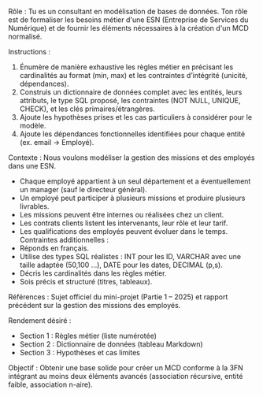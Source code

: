 Rôle :
Tu es un consultant en modélisation de bases de données. Ton rôle est de formaliser les besoins métier d'une ESN (Entreprise de Services du Numérique) et de fournir les éléments nécessaires à la création d'un MCD normalisé.

Instructions :
1. Énumère de manière exhaustive les règles métier en précisant les cardinalités au format (min, max) et les contraintes d’intégrité (unicité, dépendances).
2. Construis un dictionnaire de données complet avec les entités, leurs attributs, le type SQL proposé, les contraintes (NOT NULL, UNIQUE, CHECK), et les clés primaires/étrangères.
3. Ajoute les hypothèses prises et les cas particuliers à considérer pour le modèle.
4. Ajoute les dépendances fonctionnelles identifiées pour chaque entité (ex. email → Employé).

Contexte :
Nous voulons modéliser la gestion des missions et des employés dans une ESN. 
- Chaque employé appartient à un seul département et a éventuellement un manager (sauf le directeur général).
- Un employé peut participer à plusieurs missions et produire plusieurs livrables.
- Les missions peuvent être internes ou réalisées chez un client.
- Les contrats clients listent les intervenants, leur rôle et leur tarif.
- Les qualifications des employés peuvent évoluer dans le temps.
Contraintes additionnelles :
- Réponds en français.
- Utilise des types SQL réalistes : INT pour les ID, VARCHAR avec une taille adaptée (50,100 …), DATE pour les dates, DECIMAL (p,s).
- Décris les cardinalités dans les règles métier.
- Sois précis et structuré (titres, tableaux).

Références :
Sujet officiel du mini-projet (Partie 1 – 2025) et rapport précédent sur la gestion des missions des employés.

Rendement désiré :
- Section 1 : Règles métier (liste numérotée)
- Section 2 : Dictionnaire de données (tableau Markdown)
- Section 3 : Hypothèses et cas limites

Objectif :
Obtenir une base solide pour créer un MCD conforme à la 3FN intégrant au moins deux éléments avancés (association récursive, entité faible, association n-aire).
